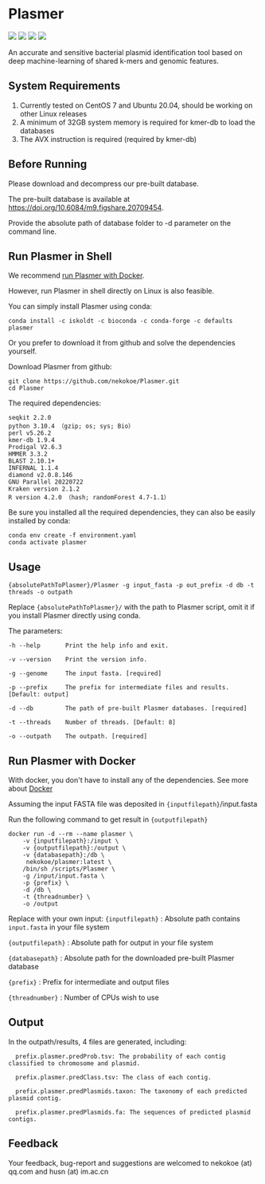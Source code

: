 # Plasmer

<img src="https://anaconda.org/iskoldt/plasmer/badges/version.svg"/> <img src="https://img.shields.io/docker/pulls/nekokoe/plasmer.svg"/> <img src="https://img.shields.io/github/last-commit/nekokoe/Plasmer.svg"/> <img src="https://img.shields.io/github/license/nekokoe/Plasmer.svg"/> 



An accurate and sensitive bacterial plasmid identification tool based on deep machine-learning of shared k-mers and genomic features.

## System Requirements

1. Currently tested on CentOS 7 and Ubuntu 20.04, should be working on other Linux releases
2. A minimum of 32GB system memory is required for kmer-db to load the databases
3. The AVX instruction is required (required by kmer-db)

## Before Running

Please download and decompress our pre-built database. 

The pre-built database is available at https://doi.org/10.6084/m9.figshare.20709454.

Provide the absolute path of database folder to -d parameter on the command line.

## Run Plasmer in Shell

We recommend [run Plasmer with Docker](https://github.com/nekokoe/Plasmer/blob/main/README.md#run-plasmer-with-docker).


However, run Plasmer in shell directly on Linux is also feasible.

You can simply install Plasmer using conda:

```
conda install -c iskoldt -c bioconda -c conda-forge -c defaults plasmer
```

Or you prefer to download it from github and solve the dependencies yourself.

Download Plasmer from github:

```
git clone https://github.com/nekokoe/Plasmer.git
cd Plasmer
```

The required dependencies:

```
seqkit 2.2.0
python 3.10.4 （gzip; os; sys; Bio）
perl v5.26.2
kmer-db 1.9.4
Prodigal V2.6.3
HMMER 3.3.2
BLAST 2.10.1+
INFERNAL 1.1.4
diamond v2.0.8.146
GNU Parallel 20220722
Kraken version 2.1.2
R version 4.2.0 （hash; randomForest 4.7-1.1）
```

Be sure you installed all the required dependencies, they can also be easily installed by conda:

```
conda env create -f environment.yaml
conda activate plasmer
```

## Usage

```
{absolutePathToPlasmer}/Plasmer -g input_fasta -p out_prefix -d db -t threads -o outpath
```
Replace `{absolutePathToPlasmer}/` with the path to Plasmer script, omit it if you install Plasmer directly using conda.

The parameters:

```
-h --help       Print the help info and exit.

-v --version    Print the version info.

-g --genome     The input fasta. [required]

-p --prefix     The prefix for intermediate files and results. [Default: output]

-d --db         The path of pre-built Plasmer databases. [required]

-t --threads    Number of threads. [Default: 8]

-o --outpath    The outpath. [required]
```


## Run Plasmer with Docker

With docker, you don't have to install any of the dependencies. See more about [Docker](https://hub.docker.com/repository/docker/nekokoe/plasmer)


Assuming the input FASTA file was deposited in `{inputfilepath}`/input.fasta

Run the following command to get result in `{outputfilepath}`

```
docker run -d --rm --name plasmer \
	-v {inputfilepath}:/input \
	-v {outputfilepath}:/output \
	-v {databasepath}:/db \
	 nekokoe/plasmer:latest \
	/bin/sh /scripts/Plasmer \
	-g /input/input.fasta \
	-p {prefix} \
	-d /db \
	-t {threadnumber} \
	-o /output
```

Replace with your own input:
`{inputfilepath}`  : Absolute path contains `input.fasta` in your file system

`{outputfilepath}` :  Absolute path for output in your file system

`{databasepath}`   : Absolute path for the downloaded pre-built Plasmer database

`{prefix}`         : Prefix for intermediate and output files

`{threadnumber}`   : Number of CPUs wish to use

## Output

In the outpath/results, 4 files are generated, including:

```
  prefix.plasmer.predProb.tsv: The probability of each contig classified to chromosome and plasmid.

  prefix.plasmer.predClass.tsv: The class of each contig.

  prefix.plasmer.predPlasmids.taxon: The taxonomy of each predicted plasmid contig.

  prefix.plasmer.predPlasmids.fa: The sequences of predicted plasmid contigs.
```

## Feedback

Your feedback, bug-report and suggestions are welcomed to nekokoe (at) qq.com and husn (at) im.ac.cn
